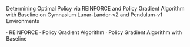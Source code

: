 Determining Optimal Policy via REINFORCE and Policy Gradient Algorithm with Baseline on Gymnasium Lunar-Lander-v2 and Pendulum-v1 Environments

· REINFORCE
· Policy Gradient Algorithm
· Policy Gradient Algorithm with Baseline
